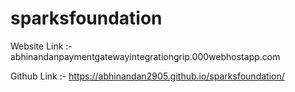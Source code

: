 # sparksfoundation
Website Link :- abhinandanpaymentgatewayintegrationgrip.000webhostapp.com


Github Link :- https://abhinandan2905.github.io/sparksfoundation/
